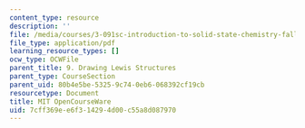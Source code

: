 ```yaml
---
content_type: resource
description: ''
file: /media/courses/3-091sc-introduction-to-solid-state-chemistry-fall-2010/7cff369ee6f314294d00c55a8d087970_MIT3_091SCF10lec09_iPOD.pdf
file_type: application/pdf
learning_resource_types: []
ocw_type: OCWFile
parent_title: 9. Drawing Lewis Structures
parent_type: CourseSection
parent_uid: 80b4e5be-5325-9c74-0eb6-068392cf19cb
resourcetype: Document
title: MIT OpenCourseWare
uid: 7cff369e-e6f3-1429-4d00-c55a8d087970
---
```


